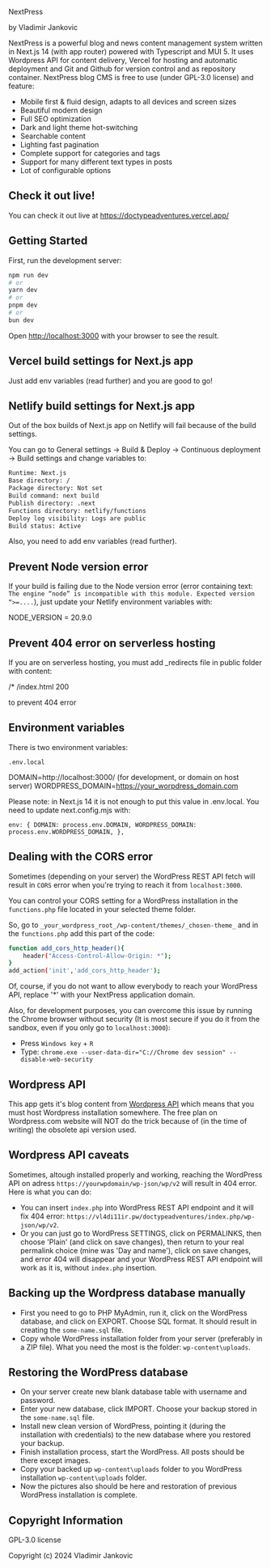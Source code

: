 NextPress

by Vladimir Jankovic

NextPress is a powerful blog and news content management system written in Next.js 14 (with app router) powered with Typescript and MUI 5. It uses Wordpress API for content delivery, Vercel for hosting and automatic deployment and Git and Github for version control and as repository container. NextPress blog CMS is free to use (under GPL-3.0 license) and feature:

- Mobile first & fluid design, adapts to all devices and screen sizes
- Beautiful modern design
- Full SEO optimization
- Dark and light theme hot-switching
- Searchable content
- Lighting fast pagination
- Complete support for categories and tags
- Support for many different text types in posts
- Lot of configurable options

## Check it out live!

You can check it out live at https://doctypeadventures.vercel.app/

## Getting Started

First, run the development server:

```bash
npm run dev
# or
yarn dev
# or
pnpm dev
# or
bun dev
```

Open [http://localhost:3000](http://localhost:3000) with your browser to see the result.

## Vercel build settings for Next.js app

Just add env variables (read further) and you are good to go!

## Netlify build settings for Next.js app

Out of the box builds of Next.js app on Netlify will fail because of the build settings.

You can go to General settings -> Build & Deploy -> Continuous deployment -> Build settings and change variables to:

```bash
Runtime: Next.js
Base directory: /
Package directory: Not set
Build command: next build
Publish directory: .next
Functions directory: netlify/functions
Deploy log visibility: Logs are public
Build status: Active
```

Also, you need to add env variables (read further).

## Prevent Node version error

If your build is failing due to the Node version error (error containing text: `The engine “node” is incompatible with this module. Expected version “>=....`), just update your Netlify environment variables with:

NODE_VERSION = 20.9.0

## Prevent 404 error on serverless hosting

If you are on serverless hosting, you must add \_redirects file in public folder with content:

/\* /index.html 200

to prevent 404 error

## Environment variables

There is two environment variables:

`.env.local`

DOMAIN=http://localhost:3000/ (for development, or domain on host server)
WORDPRESS_DOMAIN=https://your_worpdress_domain.com

Please note: in Next.js 14 it is not enough to put this value in .env.local. You need to update next.config.mjs with:

`env: {
    DOMAIN: process.env.DOMAIN,
    WORDPRESS_DOMAIN: process.env.WORDPRESS_DOMAIN,
},`

## Dealing with the CORS error

Sometimes (depending on your server) the WordPress REST API fetch will result in `CORS` error when you're trying to reach it from `localhost:3000`.

You can control your CORS setting for a WordPress installation in the `functions.php` file located in your selected theme folder.

So, go to `_your_wordpress_root_/wp-content/themes/_chosen-theme_` and in the `functions.php` add this part of the code:

```bash
function add_cors_http_header(){
    header("Access-Control-Allow-Origin: *");
}
add_action('init','add_cors_http_header');
```

Of, course, if you do not want to allow everybody to reach your WordPress API, replace '\*' with your NextPress application domain.

Also, for development purposes, you can overcome this issue by running the Chrome browser without security (It is most secure if you do it from the sandbox, even if you only go to `localhost:3000`):

- Press `Windows key` + `R`
- Type: `chrome.exe --user-data-dir="C://Chrome dev session" --disable-web-security`

## Wordpress API

This app gets it's blog content from [Wordpress API](https://developer.wordpress.org/rest-api/) which means that you must host Wordpress installation somewhere. The free plan on Wordpress.com website will NOT do the trick because of (in the time of writing) the obsolete api version used.

## Wordpress API caveats

Sometimes, altough installed properly and working, reaching the WordPress API on adress `https://yourwpdomain/wp-json/wp/v2` will result in 404 error. Here is what you can do:

- You can insert `index.php` into WordPress REST API endpoint and it will fix 404 error: `https://vl4di11ir.pw/doctypeadventures/index.php/wp-json/wp/v2`.
- Or you can just go to WordPress SETTINGS, click on PERMALINKS, then choose 'Plain' (and click on save changes), then return to your real permalink choice (mine was 'Day and name'), click on save changes, and error 404 will disappear and your WordPress REST API endpoint will work as it is, without `index.php` insertion.

## Backing up the Wordpress database manually

- First you need to go to PHP MyAdmin, run it, click on the WordPress database, and click on EXPORT. Choose SQL format. It should result in creating the `some-name.sql` file.
- Copy whole WordPress installation folder from your server (preferably in a ZIP file). What you need the most is the folder: `wp-content\uploads`.

## Restoring the WordPress database

- On your server create new blank database table with username and password.
- Enter your new database, click IMPORT. Choose your backup stored in the `some-name.sql` file.
- Install new clean version of WordPress, pointing it (during the installation with credentials) to the new database where you restored your backup.
- Finish installation process, start the WordPress. All posts should be there except images.
- Copy your backed up `wp-content\uploads` folder to you WordPress installation `wp-content\uploads` folder.
- Now the pictures also should be here and restoration of previous WordPress installation is complete.

## Copyright Information

GPL-3.0 license

Copyright (c) 2024 Vladimir Jankovic
